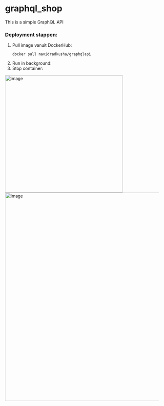 # graphql_shop
This is a simple GraphQL API

<h3>Deployment stappen:</h3>
<ol type = "1">
         <li>Pull image vanuit DockerHub:</li>
         <p>
                  <code>docker pull navidradkusha/graphqlapi</code>
         </p>
         <li>Run in background:</li>
         <li>Stop container:</li>
</ol>

<img width="385" alt="image" src="https://user-images.githubusercontent.com/45106824/167745052-fc2f5378-724d-44a6-86cb-235df1c9fa3b.png">


<img width="683" alt="image" src="https://user-images.githubusercontent.com/45106824/167744965-59acb5ed-da5f-43bb-b0f4-bdd97033c02d.png">
